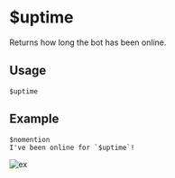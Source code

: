 # $uptime
Returns how long the bot has been online.

## Usage
```
$uptime
```

## Example
```
$nomention
I've been online for `$uptime`!
```

![ex](https://user-images.githubusercontent.com/69215413/125665870-e4c6f082-262c-4db8-b844-043830ef7724.png)
